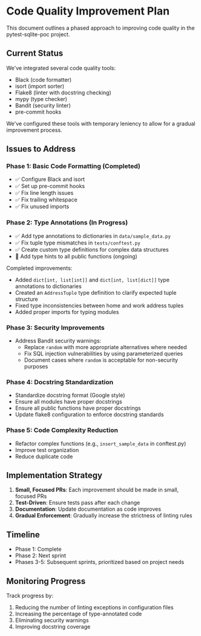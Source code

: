 # Code Quality Improvement Plan

This document outlines a phased approach to improving code quality in the pytest-sqlite-poc project.

## Current Status

We've integrated several code quality tools:
- Black (code formatter)
- isort (import sorter)
- Flake8 (linter with docstring checking)
- mypy (type checker)
- Bandit (security linter)
- pre-commit hooks

We've configured these tools with temporary leniency to allow for a gradual improvement process.

## Issues to Address

### Phase 1: Basic Code Formatting (Completed)
- ✅ Configure Black and isort
- ✅ Set up pre-commit hooks
- ✅ Fix line length issues
- ✅ Fix trailing whitespace
- ✅ Fix unused imports

### Phase 2: Type Annotations (In Progress)
- ✅ Add type annotations to dictionaries in `data/sample_data.py`
- ✅ Fix tuple type mismatches in `tests/conftest.py`
- ✅ Create custom type definitions for complex data structures
- 🔄 Add type hints to all public functions (ongoing)

Completed improvements:
- Added `dict[int, list[int]]` and `dict[int, list[dict]]` type annotations to dictionaries
- Created an `AddressTuple` type definition to clarify expected tuple structure
- Fixed type inconsistencies between home and work address tuples
- Added proper imports for typing modules

### Phase 3: Security Improvements
- Address Bandit security warnings:
  - Replace `random` with more appropriate alternatives where needed
  - Fix SQL injection vulnerabilities by using parameterized queries
  - Document cases where `random` is acceptable for non-security purposes

### Phase 4: Docstring Standardization
- Standardize docstring format (Google style)
- Ensure all modules have proper docstrings
- Ensure all public functions have proper docstrings
- Update flake8 configuration to enforce docstring standards

### Phase 5: Code Complexity Reduction
- Refactor complex functions (e.g., `insert_sample_data` in conftest.py)
- Improve test organization
- Reduce duplicate code

## Implementation Strategy

1. **Small, Focused PRs**: Each improvement should be made in small, focused PRs
2. **Test-Driven**: Ensure tests pass after each change
3. **Documentation**: Update documentation as code improves
4. **Gradual Enforcement**: Gradually increase the strictness of linting rules

## Timeline

- Phase 1: Complete
- Phase 2: Next sprint
- Phases 3-5: Subsequent sprints, prioritized based on project needs

## Monitoring Progress

Track progress by:
1. Reducing the number of linting exceptions in configuration files
2. Increasing the percentage of type-annotated code
3. Eliminating security warnings
4. Improving docstring coverage
